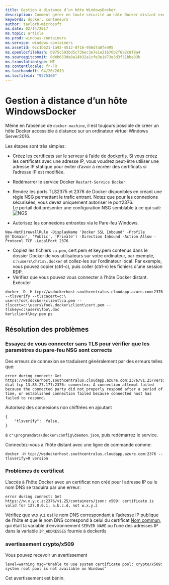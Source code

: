 ```yaml
---
title: Gestion à distance d’un hôte WindowsDocker
description: Comment gérer en toute sécurité un hôte Docker distant exécutant Windows Server.
keywords: docker, conteneurs
author: taylorb-microsoft
ms.date: 02/14/2017
ms.topic: article
ms.prod: windows-containers
ms.service: windows-containers
ms.assetid: 0cc1b621-1a92-4512-8716-956d7a8fe495
ms.openlocfilehash: b975c593bd5c736ec3e7e1e21b76b2f6a2c8f8a4
ms.sourcegitcommit: 0deb653de8a14b32a1cfe3e1d73e5d3f31bbe83b
ms.translationtype: MT
ms.contentlocale: fr-FR
ms.lasthandoff: 04/26/2019
ms.locfileid: "9575360"
---
```

# <a name="remote-management-of-a-windows-docker-host"></a>Gestion à distance d’un hôte WindowsDocker

Même en l’absence de `docker-machine`, il est toujours possible de créer un hôte Docker accessible à distance sur un ordinateur virtuel Windows Server2016.

Les étapes sont très simples:

* Créez les certificats sur le serveur à l’aide de [dockertls](https://hub.docker.com/r/stefanscherer/dockertls-windows/). Si vous créez les certificats avec une adresse IP, vous voudrez peut-être utiliser une adresse IP statique pour éviter d’avoir à recréer des certificats si l’adresse IP est modifiée.

* Redémarrer le service Docker `Restart-Service Docker`
* Rendez les ports TLS2375 et 2376 de Docker disponibles en créant une règle NSG permettant le trafic entrant. Notez que pour les connexions sécurisées, vous devez uniquement autoriser le port2376.  
  Le portail doit présenter une configuration NSG semblable à ce qui suit:  
  ![NGS](media/nsg.png)  
  
* Autorisez les connexions entrantes via le Pare-feu Windows. 
```
New-NetFirewallRule -DisplayName 'Docker SSL Inbound' -Profile @('Domain', 'Public', 'Private') -Direction Inbound -Action Allow -Protocol TCP -LocalPort 2376
```
* Copiez les fichiers `ca.pem`, cert.pem et key.pem contenus dans le dossier Docker de vos utilisateurs sur votre ordinateur, par exemple, `c:\users\chris\.docker` et collez-les sur l’ordinateur local. Par exemple, vous pouvez copier (ctrl-c), puis coller (ctrl-v) les fichiers d’une session RDP. 
* Vérifiez que vous pouvez vous connecter à l’hôte Docker distant. Exécuter
```
docker -D -H tcp://wsdockerhost.southcentralus.cloudapp.azure.com:2376 --tlsverify --tlscacert=c:\
users\foo\.docker\client\ca.pem --tlscert=c:\users\foo\.docker\client\cert.pem --tlskey=c:\users\foo\.doc
ker\client\key.pem ps
```


## <a name="troubleshooting"></a>Résolution des problèmes
### <a name="try-connecting-without-tls-to-determine-your-nsg-firewall-settings-are-correct"></a>Essayez de vous connecter sans TLS pour vérifier que les paramètres du pare-feu NSG sont corrects
Des erreurs de connexion se traduisent généralement par des erreurs telles que:
```
error during connect: Get https://wsdockerhost.southcentralus.cloudapp.azure.com:2376/v1.25/version: dial tcp 13.85.27.177:2376: connectex: A connection attempt failed because the connected party did not properly respond after a period of time, or established connection failed because connected host has failed to respond.
```

Autorisez des connexions non chiffrées en ajoutant 
```
{
    "tlsverify":  false,
}
```
à `c"\programdata\docker\config\daemon.json`, puis redémarrez le service.

Connectez-vous à l’hôte distant avec une ligne de commande comme:
```
docker -H tcp://wsdockerhost.southcentralus.cloudapp.azure.com:2376 --tlsverify=0 version
```

### <a name="cert-problems"></a>Problèmes de certificat
L’accès à l’hôte Docker avec un certificat non créé pour l’adresse IP ou le nom DNS se traduira par une erreur:
```
error during connect: Get https://w.x.y.c.z:2376/v1.25/containers/json: x509: certificate is valid for 127.0.0.1, a.b.c.d, not w.x.y.z
```
Vérifiez que w.x.y.z est le nom DNS correspondant à l’adresse IP publique de l’hôte et que le nom DNS correspond à celui du certificat [Nom commun](https://www.ssl.com/faqs/common-name/), qui était la variable d’environnement `SERVER_NAME` ou l’une des adresses IP dans la variable `IP_ADDRESSES` fournie à dockertls

### <a name="cryptox509-warning"></a>avertissement crypto/x509
Vous pouvez recevoir un avertissement 
```
level=warning msg="Unable to use system certificate pool: crypto/x509: system root pool is not available on Windows"
```
Cet avertissement est bénin.
